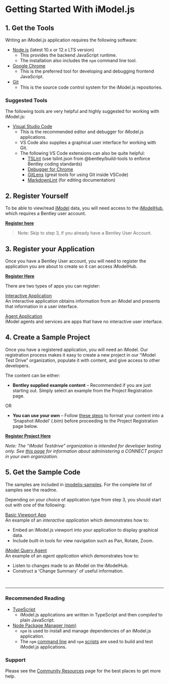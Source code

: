 # Getting Started With iModel.js

## 1. Get the Tools

Writing an iModel.js application requires the following software:

- [Node.js](https://nodejs.org) (latest 10.x or 12.x LTS version)
  - This provides the backend JavaScript runtime.
  - The installation also includes the `npm` command line tool.
- [Google Chrome](https://www.google.com/chrome/)
  - This is the preferred tool for developing and debugging frontend JavaScript.
- [Git](https://git-scm.com/downloads)
  - This is the source code control system for the iModel.js repositories.

### Suggested Tools

The following tools are very helpful and highly suggested for working with iModel.js:

- [Visual Studio Code](https://code.visualstudio.com/)
  - This is the recommended editor and debugger for iModel.js applications.
  - VS Code also supplies a graphical user interface for working with Git.
  - The following VS Code extensions can also be quite helpful:
    - [TSLint](https://marketplace.visualstudio.com/items?itemName=ms-vscode.vscode-typescript-tslint-plugin) (use tslint.json from @bentley/build-tools to enforce Bentley coding standards)
    - [Debugger for Chrome](https://marketplace.visualstudio.com/items?itemName=msjsdiag.debugger-for-chrome)
    - [GitLens](https://marketplace.visualstudio.com/items?itemName=eamodio.gitlens) (great tools for using Git inside VSCode)
    - [MarkdownLint](https://marketplace.visualstudio.com/items?itemName=DavidAnson.vscode-markdownlint) (for editing documentation)

## 2. Register Yourself

To be able to view/read [iModel](../learning/imodels) data, you will need access to the [iModelHub]($docs/learning/IModelHub/index.md), which requires a Bentley user account.

**[Register here](https://ims.bentley.com/IMS/Registration)**

> Note: Skip to step 3, if you already have a Bentley User Account.

## 3. Register your Application

Once you have a Bentley User account, you will need to register the application you are about to create so it can access iModelHub.

**[Register Here](./registration-dashboard.md)**

There are two types of apps you can register:

[Interactive Application](../learning/app.md/#interactive-apps)<br/>
An interactive application obtains information from an iModel and presents that information in a user interface.

[Agent Application](../learning/app.md/#agents-and-services)<br/>
iModel agents and services are apps that have no interactive user interface.

## 4. Create a Sample Project

Once you have a registered application, you will need an iModel. Our registration process makes it easy to create a new project in our “iModel Test Drive” organization, populate it with content, and give access to other developers.

The content can be either:

- **Bentley supplied example content** – Recommended if you are just starting out. Simply select an example from the Project Registration page.

OR

- **You can use your own** – Follow <a href="https://communities.bentley.com/products/microstation/b/microstation_blog/posts/publishing-an-imodel-in-bentley-view" target="_blank">these steps</a> to format your content into a ‘Snapshot iModel’ (.bim) before proceeding to the Project Registration page below.

**[Register Project Here](./registration-dashboard?tab=1)**

_Note: The “iModel Testdrive” organization is intended for developer testing only.  See <a href="https://learn.bentley.com/app/VideoPlayer/LinkToIndividualCourse?LearningPathID=109270&CourseId=114330&MediaID=5006537" target="_blank">this page</a> for information about administering a CONNECT project in your own organization._

## 5. Get the Sample Code

The samples are included in [imodeljs-samples](https://github.com/imodeljs/imodeljs-samples).  For the complete list of samples see the readme.

Depending on your choice of application type from step 3, you should start out with one of the following:

[Basic Viewport App](https://github.com/imodeljs/imodeljs-samples/tree/master/interactive-app/basic-viewport-app)<br/>
An example of an *interactive application* which demonstrates how to:

- Embed an iModel.js viewport into your application to display graphical data.
- Include built-in tools for view navigation such as Pan, Rotate, Zoom.

[iModel Query Agent](https://github.com/imodeljs/imodeljs-samples/tree/master/agent-app/query-agent)<br/>
An example of an *agent application* which demonstrates how to:

- Listen to changes made to an iModel on the iModelHub.
- Construct a 'Change Summary' of useful information.

<br/>

---

### Recommended Reading

- [TypeScript](http://www.typescriptlang.org/)
  - iModel.js applications are written in TypeScript and then _compiled_ to plain JavaScript.
- [Node Package Manager (npm)](https://www.npmjs.com/)
  - `npm` is used to install and manage dependencies of an iModel.js application.
  - The `npm` [command line](https://docs.npmjs.com/cli/npm) and `npm` [scripts](https://docs.npmjs.com/misc/scripts) are used to build and test iModel.js applications.

### Support

Please see the [Community Resources](../learning/CommunityResources.md) page for the best places to get more help.
